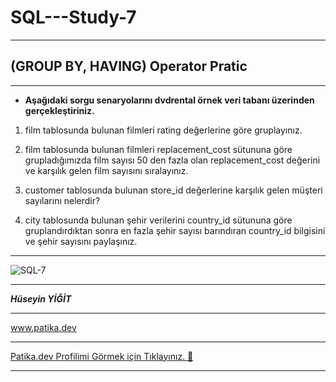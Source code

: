 # SQL---Study-7

---

## (GROUP BY, HAVING) Operator Pratic

---

- **Aşağıdaki sorgu senaryolarını dvdrental örnek veri tabanı üzerinden gerçekleştiriniz.**

1. film tablosunda bulunan filmleri rating değerlerine göre gruplayınız.

2. film tablosunda bulunan filmleri replacement_cost sütununa göre grupladığımızda film sayısı 50 den fazla olan replacement_cost değerini ve karşılık gelen film sayısını sıralayınız.

3. customer tablosunda bulunan store_id değerlerine karşılık gelen müşteri sayılarını nelerdir?

4. city tablosunda bulunan şehir verilerini country_id sütununa göre gruplandırdıktan sonra en fazla şehir sayısı barındıran country_id bilgisini ve şehir sayısını paylaşınız.

---

![SQL-7](https://www.biltektasarim.com/biltek3/dosyalar/blog_manset/sql.webp?v=1643979207)

---

***Hüseyin YİĞİT***

---

www.patika.dev

---

[Patika.dev Profilimi Görmek için Tıklayınız. 👀](https://app.patika.dev/ruzgiiar)

---
